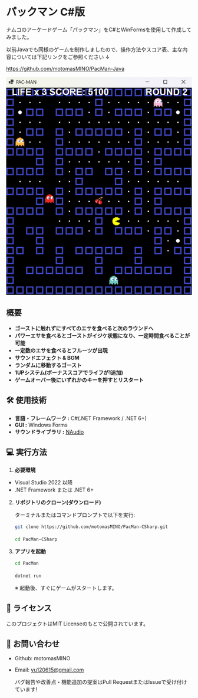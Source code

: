 # パックマン C#版
ナムコのアーケードゲーム「パックマン」をC#とWinFormsを使用して作成してみました。

以前Javaでも同様のゲームを制作しましたので、操作方法やスコア表、主な内容については下記リンクをご参照ください ↓

https://github.com/motomasMINO/PacMan-Java

![スクショ](Screenshot.png)

## 概要
- **ゴーストに触れずにすべてのエサを食べると次のラウンドへ**
- **パワーエサを食べるとゴーストがイジケ状態になり、一定時間食べることが可能**
- **一定数のエサを食べるとフルーツが出現**
- **サウンドエフェクト & BGM**
- **ランダムに移動するゴースト**
- **1UPシステム(ボーナススコアでライフが1追加)**
- **ゲームオーバー後にいずれかのキーを押すとリスタート**

## 🛠️ 使用技術
- **言語・フレームワーク :** C#(.NET Framework /  .NET 6+)
- **GUI :** Windows Forms
- **サウンドライブラリ :** [NAudio](https://github.com/naudio/NAudio)

## 💻 実行方法
1. **必要環境**
- Visual Studio 2022 以降
- .NET Framework または .NET 6+

2. **リポジトリのクローン(ダウンロード)**
   
   ターミナルまたはコマンドプロンプトで以下を実行:
   ```sh
   git clone https://github.com/motomasMINO/PacMan-CSharp.git

   cd PacMan-CSharp
   ```
3. **アプリを起動**
   ```sh
   cd PacMan

   dotnet run
   ```
   ※ 起動後、すぐにゲームがスタートします。

## 📜 ライセンス
このプロジェクトはMIT Licenseのもとで公開されています。

## 📧 お問い合わせ
- Github: motomasMINO
- Email: yu120615@gmail.com

  バグ報告や改善点・機能追加の提案はPull RequestまたはIssueで受け付けています!
  